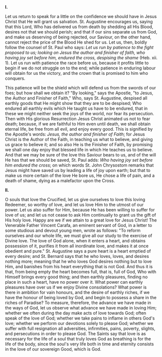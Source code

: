 
**I\.**

Let us return to speak for a little on the confidence we should have in Jesus Christ that He will grant us salvation. St. Augustine encourages us, saying that this Lord, Who has delivered us from death by shedding all His Blood, desires not that we should perish; and that if our sins separate us from God, and make us deserving of being rejected, our Saviour, on the other hand, cannot reject the price of the Blood He shed for us. Let us, then, boldly follow the counsel of St. Paul who says: *Let us run by patience to the fight proposed to us; looking on Jesus the author and finisher of faith, who having joy set before him, endured the cross, despising the shame* (Heb. xii. 1). Let us run with patience the race before us, because it profits little to begin if we do not struggle on to the end; while patience in enduring labour will obtain for us the victory, and the crown that is promised to him who conquers.

This patience will be the shield which will defend us from the swords of our foes; but how shall we obtain it? \"By looking,\" says the Apostle, \"to Jesus, the Author and Finisher of Faith,\" Who, says St. Augustine, despised all earthly goods that He might show that they are to be despised; Who endured all earthly evils which He taught us have to be endured, that in these we might neither seek the joys of the world, nor fear its persecution. Then with His glorious Resurrection Jesus Christ animated us not to fear death; because, if we are faithful to Him even until death, we shall obtain eternal life, be free from all evil, and enjoy every good. This is signified by the Apostle\'s words: *Jesus, the author and finisher of Faith*; for Jesus Christ is the Author of the Faith, in teaching us what to believe, and giving us grace to believe it; and so also He is the Finisher of Faith, by promising we shall one day enjoy that blessed life in which He teaches us to believe. And that we may be sure of the love this Saviour bears to us, and of the will He has that we should be saved, St. Paul adds: *Who having joy set before him endured the cross*; on which words St. John Chrysostom remarks that Jesus might have saved us by leading a life of joy upon earth; but that to make us more certain of the love He bore us, He chose a life of pain, and a death of shame, dying as a malefactor upon the Cross.

**II\.**

O souls that love the Crucified, let us give ourselves to love this loving Redeemer, so worthy of love, and let us love Him to the utmost of our power. Let us also suffer for Him, because He has been willing to suffer for love of us; and let us not cease to ask Him continually to grant us the gift of His holy love. Happy are we if we attain to a great love for Jesus Christ! The Venerable Father Vincent Carafa, an eminent servant of God, in a letter to some studious and devout young men, wrote as follows: \"To reform ourselves and our whole life, we must give all our study to the exercise of Divine love. The love of God alone, when it enters a heart, and obtains possession of it, purifies it from all inordinate love, and makes it at once obedient and pure.\" St. Augustine says a pure heart is a heart emptied of every desire; and St. Bernard says that he who loves, loves, and desires nothing more; meaning that he who loves God desires nothing but to love Him, and banishes from his heart everything that is not God. And thus it is that, from being empty the heart becomes full, that is, full of God, Who with Himself brings every good thing; and then earthly pleasures, finding no place in such a heart, have no power over it. What power can earthly pleasures have over us if we enjoy Divine consolations? What power is there in ambition for vain honours, and the desire of earthly riches, if we have the honour of being loved by God, and begin to possess a share in the riches of Paradise? To measure, therefore, the advance we have made in the ways of God, let us observe what advance we have made in loving Him; whether we often during the day make acts of love towards God; often speak of the love of God; whether we take pains to inflame in others God\'s love; whether we perform our devotions solely to please God; whether we suffer with full resignation all adversities, infirmities, pains, poverty, slights, and persecutions in order to please God. The Saints say that love is as necessary for the life of a soul that truly loves God as breathing is for the life of the body, since the soul\'s very life both in time and eternity consists in the love of our sovereign Good, which is God.

